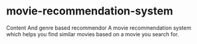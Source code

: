 # movie-recommendation-system
Content And genre based recommendor
A movie recommendation system which helps you find similar movies based on a movie you search for.
